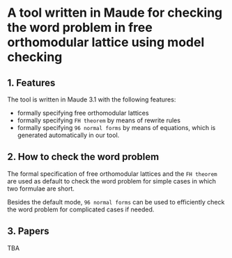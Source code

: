 # A tool written in Maude for checking the word problem in free orthomodular lattice using model checking


## 1. Features
The tool is written in Maude 3.1 with the following features:

- formally specifying free orthomodular lattices
- formally specifying `FH theorem` by means of rewrite rules
- formally specifying `96 normal forms` by means of equations, which is generated automatically in our tool.

## 2. How to check the word problem

The formal specification of free orthomodular lattices and the `FH theorem` are used as default to check
the word problem for simple cases in which two formulae are short.

Besides the default mode, `96 normal forms` can be used to efficiently check the word problem for complicated cases if needed.

## 3. Papers
TBA
